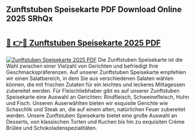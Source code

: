 ## Zunftstuben Speisekarte PDF Download Online 2025 SRhQx

# <h2><a href="http://gcai90z.nevu.top/?p=Zunftstuben+Speisekarte">🔗 👉🔴 Zunftstuben Speisekarte 2025 PDF</a></h2>

[![Zunftstuben Speisekarte 2025 PDF](https://i.imgur.com/dBaPXMq.png)](http://gcai90z.nevu.top/?p=Zunftstuben+Speisekarte)
Die Zunftstuben Speisekarte ist die Wahl zwischen einer Vielzahl von Gerichten und befriedigt Ihre Geschmackspräferenzen. Auf unserer Zunftstuben Speisekarte empfehlen wir einen Salatbereich, in dem Sie aus verschiedenen Salaten wählen können, die mit frischen Zutaten für ein leichtes und leckeres Mittagessen zubereitet werden. Für Fleischliebhaber gibt es auf unserer Zunftstuben Speisekarte eine Auswahl an Gerichten: Rindfleisch, Schweinefleisch, Huhn und Fisch. Unseren Auserwählten bieten wir exquisite Gerichte wie Schaschlik und Steak an, die auf einem alten, natürlichen Feuer zubereitet werden. Unsere Zunftstuben Speisekarte bietet eine große Auswahl an Desserts, von klassischen Torten und Kuchen bis hin zu exquisiten Crème Brûlée und Schokoladenspezialitäten.

